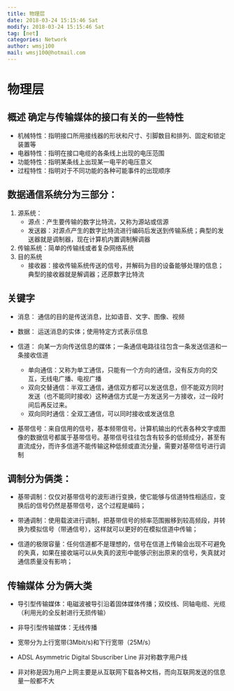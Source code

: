 ```yaml
---
title: 物理层
date: 2018-03-24 15:15:46 Sat
modify: 2018-03-24 15:15:46 Sat
tag: [net]
categories: Network
author: wmsj100
mail: wmsj100@hotmail.com
---
```


# 物理层

## 概述 确定与传输媒体的接口有关的一些特性
- 机械特性：指明接口所用接线器的形状和尺寸、引脚数目和排列、固定和锁定装置等
- 电器特性：指明在接口电缆的各条线上出现的电压范围
- 功能特性：指明某条线上出现某一电平的电压意义
- 过程特性：指明对于不同功能的各种可能事件的出现顺序


## 数据通信系统分为三部分： 
1. 源系统：
    - 源点：产生要传输的数字比特流，又称为源站或信源
    - 发送器：对源点产生的数字比特流进行编码后发送到传输系统；典型的发送器就是调制器，现在计算机内置调制解调器
2. 传输系统：简单的传输线或者复杂网络系统
3. 目的系统
    - 接收器：接收传输系统传送的信号，并解码为目的设备能够处理的信息；典型的接收器就是解调器；还原数字比特流

## 关键字
- 消息： 通信的目的是传送消息，比如语音、文字、图像、视频
- 数据： 运送消息的实体；使用特定方式表示信息
- 信道： 向某一方向传送信息的媒体；一条通信电路往往包含一条发送信道和一条接收信道
    - 单向通信：又称为单工通信，只能有一个方向的通信，没有反方向的交互，无线电广播、电视广播
    - 双向交替通信：半双工通信，通信双方都可以发送信息，但不能双方同时发送（也不能同时接收）这种通信方式是一方发送另一方接收，过一段时间后再反过来。
    - 双向同时通信：全双工通信，可以同时接收或发送信息

- 基带信号：来自信用的信号，基本频带信号。计算机输出的代表各种文字或图像的数据信号都属于基带信号。基带信号往往包含有较多的低频成分，甚至有直流成分，而许多信道不能传输这种低频或直流分量，需要对基带信号进行调制

## 调制分为俩类：
- 基带调制：仅仅对基带信号的波形进行变换，使它能够与信道特性相适应，变换后的信号仍然是基带信号，这个过程是编码；
- 带通调制：使用载波进行调制，把基带信号的频率范围搬移到较高频段，并转换为模拟信号（带通信号），这样就可以更好的在模拟信道中传输；

- 信道的极限容量：任何信道都不是理想的，信号在信道上传输会出现不可避免的失真，如果在接收端可以从失真的波形中能够识别出原来的信号，失真就对通信质量没有影响；

## 传输媒体 分为俩大类
- 导引型传输媒体：电磁波被导引沿着固体媒体传播；双绞线、同轴电缆、光缆（利用光的全反射进行无损传输）
- 非导引型传输媒体：无线传播

- 宽带分为上行宽带(3Mbit/s)和下行宽带（25M/s）
- ADSL Asymmetric Digital Sbuscriber Line 非对称数字用户线  
- 非对称是因为用户上网主要是从互联网下载各种文档，而向互联网发送的信息量一般都不大
